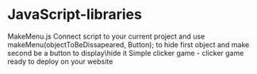 # JavaScript-libraries
MakeMenu.js Connect script to your current project and use makeMenu(objectToBeDissapeared, Button); to hide first object and make second be a button to display\hide it 
Simple clicker game - clicker game ready to deploy on your website 
